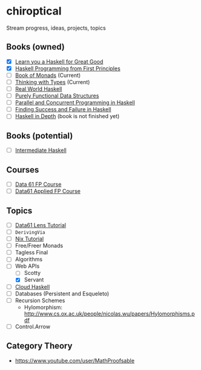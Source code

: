# chiroptical
Stream progress, ideas, projects, topics

## Books (owned)

- [x] [Learn you a Haskell for Great Good](http://learnyouahaskell.com/)
- [x] [Haskell Programming from First Principles](http://haskellbook.com/)
- [ ] [Book of Monads](https://www.amazon.com/Book-Monads-practice-applied-problems-ebook/dp/B07JNZHYLT) (Current)
- [ ] [Thinking with Types](https://leanpub.com/thinking-with-types/) (Current)
- [ ] [Real World Haskell](http://book.realworldhaskell.org/)
- [ ] [Purely Functional Data Structures](https://www.amazon.com/Purely-Functional-Data-Structures-Okasaki/dp/0521663504)
- [ ] [Parallel and Concurrent Programming in Haskell](https://simonmar.github.io/pages/pcph.html)
- [ ] [Finding Success and Failure in Haskell](https://leanpub.com/finding-success-in-haskell)
- [ ] [Haskell in Depth](https://www.manning.com/books/haskell-in-depth) (book is not finished yet)

## Books (potential)

- [ ] [Intermediate Haskell](https://intermediatehaskell.com/)

## Courses

- [ ] [Data 61 FP Course](https://github.com/data61/fp-course)
- [ ] [Data61 Applied FP Course](https://github.com/qfpl/applied-fp-course)

## Topics

- [ ] [Data61 Lens Tutorial](https://github.com/data61/lets-lens)
- [ ] `DerivingVia`
- [ ] [Nix Tutorial](https://nixos.org/nixos/nix-pills/why-you-should-give-it-a-try.html)
- [ ] Free/Freer Monads
- [ ] Tagless Final
- [ ] Algorithms
- [ ] Web APIs
  - [ ] Scotty
  - [X] Servant
- [ ] [Cloud Haskell](http://haskell-distributed.github.io/)
- [ ] Databases (Persistent and Esqueleto)
- [ ] Recursion Schemes
  - Hylomorphism: http://www.cs.ox.ac.uk/people/nicolas.wu/papers/Hylomorphisms.pdf
- [ ] Control.Arrow

## Category Theory

- https://www.youtube.com/user/MathProofsable
